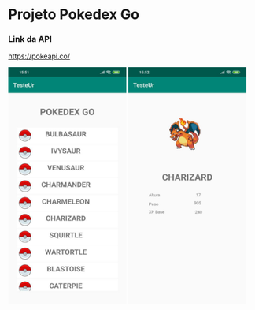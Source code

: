 # Projeto Pokedex Go

### Link da API
 https://pokeapi.co/

<img src="img/pag2.jpeg" width="240" height="480"/> <img src="img/pag1.jpeg" width="240" height="480"/>